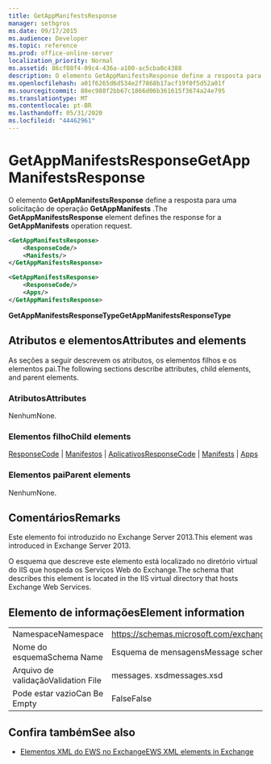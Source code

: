 ```yaml
---
title: GetAppManifestsResponse
manager: sethgros
ms.date: 09/17/2015
ms.audience: Developer
ms.topic: reference
ms.prod: office-online-server
localization_priority: Normal
ms.assetid: 86cf88f4-09c4-436a-a100-ac5cba0c4388
description: O elemento GetAppManifestsResponse define a resposta para uma solicitação de operação GetAppManifests.
ms.openlocfilehash: a01f6265d6d534e2f7868b17acf19f0f5d52a01f
ms.sourcegitcommit: 88ec988f2bb67c1866d06b361615f3674a24e795
ms.translationtype: MT
ms.contentlocale: pt-BR
ms.lasthandoff: 05/31/2020
ms.locfileid: "44462961"
---
```

# <a name="getappmanifestsresponse"></a><span data-ttu-id="d02f7-103">GetAppManifestsResponse</span><span class="sxs-lookup"><span data-stu-id="d02f7-103">GetAppManifestsResponse</span></span>

<span data-ttu-id="d02f7-104">O elemento **GetAppManifestsResponse** define a resposta para uma solicitação de operação **GetAppManifests** .</span><span class="sxs-lookup"><span data-stu-id="d02f7-104">The **GetAppManifestsResponse** element defines the response for a **GetAppManifests** operation request.</span></span> 
  
```xml
<GetAppManifestsResponse>
    <ResponseCode/>
    <Manifests/>
</GetAppManifestsResponse>
```

```xml
<GetAppManifestsResponse>
    <ResponseCode/>
    <Apps/>
</GetAppManifestsResponse>
```

<span data-ttu-id="d02f7-105">**GetAppManifestsResponseType**</span><span class="sxs-lookup"><span data-stu-id="d02f7-105">**GetAppManifestsResponseType**</span></span>

## <a name="attributes-and-elements"></a><span data-ttu-id="d02f7-106">Atributos e elementos</span><span class="sxs-lookup"><span data-stu-id="d02f7-106">Attributes and elements</span></span>

<span data-ttu-id="d02f7-107">As seções a seguir descrevem os atributos, os elementos filhos e os elementos pai.</span><span class="sxs-lookup"><span data-stu-id="d02f7-107">The following sections describe attributes, child elements, and parent elements.</span></span>
  
### <a name="attributes"></a><span data-ttu-id="d02f7-108">Atributos</span><span class="sxs-lookup"><span data-stu-id="d02f7-108">Attributes</span></span>

<span data-ttu-id="d02f7-109">Nenhum</span><span class="sxs-lookup"><span data-stu-id="d02f7-109">None.</span></span>
  
### <a name="child-elements"></a><span data-ttu-id="d02f7-110">Elementos filho</span><span class="sxs-lookup"><span data-stu-id="d02f7-110">Child elements</span></span>

<span data-ttu-id="d02f7-111">[ResponseCode](responsecode.md)  |  [Manifestos](manifests.md)  |  [Aplicativos](apps.md)</span><span class="sxs-lookup"><span data-stu-id="d02f7-111">[ResponseCode](responsecode.md) | [Manifests](manifests.md) | [Apps](apps.md)</span></span>
  
### <a name="parent-elements"></a><span data-ttu-id="d02f7-112">Elementos pai</span><span class="sxs-lookup"><span data-stu-id="d02f7-112">Parent elements</span></span>

<span data-ttu-id="d02f7-113">Nenhum</span><span class="sxs-lookup"><span data-stu-id="d02f7-113">None.</span></span>
  
## <a name="remarks"></a><span data-ttu-id="d02f7-114">Comentários</span><span class="sxs-lookup"><span data-stu-id="d02f7-114">Remarks</span></span>

<span data-ttu-id="d02f7-115">Este elemento foi introduzido no Exchange Server 2013.</span><span class="sxs-lookup"><span data-stu-id="d02f7-115">This element was introduced in Exchange Server 2013.</span></span>
  
<span data-ttu-id="d02f7-116">O esquema que descreve este elemento está localizado no diretório virtual do IIS que hospeda os Serviços Web do Exchange.</span><span class="sxs-lookup"><span data-stu-id="d02f7-116">The schema that describes this element is located in the IIS virtual directory that hosts Exchange Web Services.</span></span>
  
## <a name="element-information"></a><span data-ttu-id="d02f7-117">Elemento de informações</span><span class="sxs-lookup"><span data-stu-id="d02f7-117">Element information</span></span>

|||
|:-----|:-----|
|<span data-ttu-id="d02f7-118">Namespace</span><span class="sxs-lookup"><span data-stu-id="d02f7-118">Namespace</span></span>  <br/> |https://schemas.microsoft.com/exchange/services/2006/messages  <br/> |
|<span data-ttu-id="d02f7-119">Nome do esquema</span><span class="sxs-lookup"><span data-stu-id="d02f7-119">Schema Name</span></span>  <br/> |<span data-ttu-id="d02f7-120">Esquema de mensagens</span><span class="sxs-lookup"><span data-stu-id="d02f7-120">Message schema</span></span>  <br/> |
|<span data-ttu-id="d02f7-121">Arquivo de validação</span><span class="sxs-lookup"><span data-stu-id="d02f7-121">Validation File</span></span>  <br/> |<span data-ttu-id="d02f7-122">messages. xsd</span><span class="sxs-lookup"><span data-stu-id="d02f7-122">messages.xsd</span></span>  <br/> |
|<span data-ttu-id="d02f7-123">Pode estar vazio</span><span class="sxs-lookup"><span data-stu-id="d02f7-123">Can Be Empty</span></span>  <br/> |<span data-ttu-id="d02f7-124">False</span><span class="sxs-lookup"><span data-stu-id="d02f7-124">False</span></span>  <br/> |
   
## <a name="see-also"></a><span data-ttu-id="d02f7-125">Confira também</span><span class="sxs-lookup"><span data-stu-id="d02f7-125">See also</span></span>

- [<span data-ttu-id="d02f7-126">Elementos XML do EWS no Exchange</span><span class="sxs-lookup"><span data-stu-id="d02f7-126">EWS XML elements in Exchange</span></span>](ews-xml-elements-in-exchange.md)

